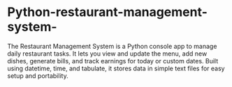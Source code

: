 # Python-restaurant-management-system-
The Restaurant Management System is a Python console app to manage daily restaurant tasks. It lets you view and update the menu, add new dishes, generate bills, and track earnings for today or custom dates. Built using datetime, time, and tabulate, it stores data in simple text files for easy setup and portability.
